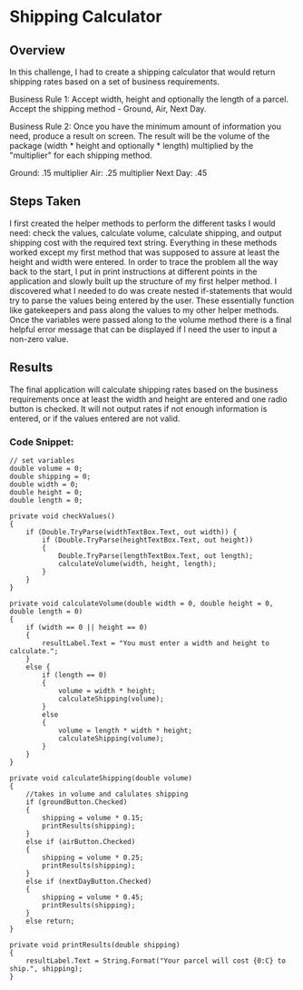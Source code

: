 # Shipping Calculator

## Overview
In this challenge, I had to create a shipping calculator that would return shipping rates based on a set of business requirements.
  
Business Rule 1: Accept width, height and optionally the length of a parcel. Accept the shipping method - Ground, Air, Next Day.
  
Business Rule 2: Once you have the minimum amount of information you need, produce a result on screen. The result will be the volume of the package (width * height and optionally * length) multiplied by the "multiplier" for each shipping method.
  
Ground: .15 multiplier
Air: .25 multiplier
Next Day: .45
  
## Steps Taken
I first created the helper methods to perform the different tasks I would need: check the values, calculate volume, calculate shipping, and output shipping cost with the required text string. Everything in these methods worked except my first method that was supposed to assure at least the height and width were entered. In order to trace the problem all the way back to the start, I put in print instructions at different points in the application and slowly built up the structure of my first helper method. I discovered what I needed to do was create nested if-statements that would try to parse the values being entered by the user. These essentially function like gatekeepers and pass along the values to my other helper methods. Once the variables were passed along to the volume method there is a final helpful error message that can be displayed if I need the user to input a non-zero value.

## Results
The final application will calculate shipping rates based on the business requirements once at least the width and height are entered and one radio button is checked. It will not output rates if not enough information is entered, or if the values entered are not valid.

### Code Snippet: 
    // set variables
    double volume = 0;
    double shipping = 0;
    double width = 0;
    double height = 0;
    double length = 0;

    private void checkValues()
    {
        if (Double.TryParse(widthTextBox.Text, out width)) {
            if (Double.TryParse(heightTextBox.Text, out height))
            {
                Double.TryParse(lengthTextBox.Text, out length);
                calculateVolume(width, height, length);
            }
        }
    }

    private void calculateVolume(double width = 0, double height = 0, double length = 0)
    {      
        if (width == 0 || height == 0)
        {
            resultLabel.Text = "You must enter a width and height to calculate.";
        } 
        else {
            if (length == 0)
            {
                volume = width * height;
                calculateShipping(volume);
            }
            else
            {
                volume = length * width * height;
                calculateShipping(volume);
            }
        }
    }

    private void calculateShipping(double volume)
    {
        //takes in volume and calulates shipping
        if (groundButton.Checked)
        {
            shipping = volume * 0.15;
            printResults(shipping);
        }
        else if (airButton.Checked)
        {
            shipping = volume * 0.25;
            printResults(shipping);
        }
        else if (nextDayButton.Checked)
        {
            shipping = volume * 0.45;
            printResults(shipping);
        }
        else return; 
    }

    private void printResults(double shipping)
    {
        resultLabel.Text = String.Format("Your parcel will cost {0:C} to ship.", shipping);
    }

